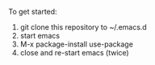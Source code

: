 To get started:

1. git clone this repository to ~/.emacs.d
2. start emacs
3. M-x package-install use-package
4. close and re-start emacs (twice)

